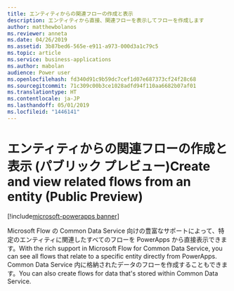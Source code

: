 ```yaml
---
title: エンティティからの関連フローの作成と表示
description: エンティティから直接、関連フローを表示してフローを作成します
author: matthewbolanos
ms.reviewer: anneta
ms.date: 04/26/2019
ms.assetid: 3b87bed6-565e-e911-a973-000d3a1c79c5
ms.topic: article
ms.service: business-applications
ms.author: mabolan
audience: Power user
ms.openlocfilehash: fd340d91c9b59dc7cef1d07e687373cf24f28c68
ms.sourcegitcommit: 71c309c00b3ce1028adfd94f110aa6682b07af01
ms.translationtype: HT
ms.contentlocale: ja-JP
ms.lasthandoff: 05/01/2019
ms.locfileid: "1446141"
---
```

# <a name="create-and-view-related-flows-from-an-entity-public-preview"></a><span data-ttu-id="1fb35-103">エンティティからの関連フローの作成と表示 (パブリック プレビュー)</span><span class="sxs-lookup"><span data-stu-id="1fb35-103">Create and view related flows from an entity (Public Preview)</span></span>

[!include[microsoft-powerapps banner](../includes/microsoft-powerapps.md)]

<span data-ttu-id="1fb35-104">Microsoft Flow の Common Data Service 向けの豊富なサポートによって、特定のエンティティに関連したすべてのフローを PowerApps から直接表示できます。</span><span class="sxs-lookup"><span data-stu-id="1fb35-104">With the rich support in Microsoft Flow for Common Data Service, you can see all flows that relate to a specific entity directly from PowerApps.</span></span> <span data-ttu-id="1fb35-105">Common Data Service 内に格納されたデータのフローを作成することもできます。</span><span class="sxs-lookup"><span data-stu-id="1fb35-105">You can also create flows for data that's stored within Common Data Service.</span></span>
